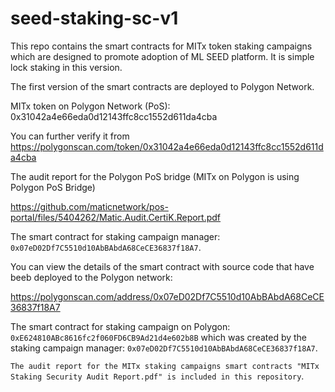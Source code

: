 # seed-staking-sc-v1
This repo contains the smart contracts for MITx token staking campaigns which are designed to promote adoption of ML SEED platform. It is simple lock staking in this version.

The first version of the smart contracts are deployed to Polygon Network.

MITx token on Polygon Network (PoS): 0x31042a4e66eda0d12143ffc8cc1552d611da4cba

You can further verify it from https://polygonscan.com/token/0x31042a4e66eda0d12143ffc8cc1552d611da4cba

The audit report for the Polygon PoS bridge (MITx on Polygon is using Polygon PoS Bridge)

https://github.com/maticnetwork/pos-portal/files/5404262/Matic.Audit.CertiK.Report.pdf

The smart contract for staking campaign manager: `0x07eD02Df7C5510d10AbBAbdA68CeCE36837f18A7`.

You can view the details of the smart contract with source code that have beeb deployed to the Polygon network: 

https://polygonscan.com/address/0x07eD02Df7C5510d10AbBAbdA68CeCE36837f18A7

The smart contract for staking campaign on Polygon: `0xE624810ABc8616fc2f060FD6CB9Ad21d4e602b8B` which was created by the staking campaign manager: `0x07eD02Df7C5510d10AbBAbdA68CeCE36837f18A7`.

`The audit report for the MITx staking campaigns smart contracts "MITx Staking Security Audit Report.pdf" is included in this repository`.



